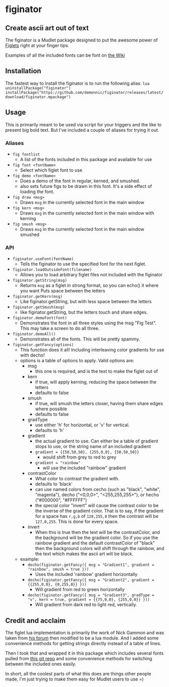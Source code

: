 # figinator

## Create ascii art out of text

The figinator is a Mudlet package designed to put the awesome power of [Figlets](http://figlet.org) right at your finger tips.

Examples of all the included fonts can be font on [the Wiki](https://github.com/demonnic/figinator/wiki)

## Installation

The fastest way to install the figinator is to run the following alias:
`lua uninstallPackage("figinator") installPackage("https://github.com/demonnic/figinator/releases/latest/download/figinator.mpackage")`

## Usage

This is primarily meant to be used via script for your triggers and the like to present big bold text. But I've included a couple of aliases for trying it out.

### Aliases

* `fig fontlist`
  * A list of the fonts included in this package and available for use
* `fig font <fontName>`
  * Select which figlet font to use
* `fig demo <fontName>`
  * Does a demo of the font in regular, kerned, and smushed.
  * also sets future figs to be drawn in this font. It's a side effect of loading the font.
* `fig draw <msg>`
  * Draws `msg` in the currently selected font in the main window
* `fig kern <msg>`
  * Draws `msg` in the currently selected font in the main window with kerning
* `fig smush <msg>`
  * Draws `msg` in the currently selected font in the main window smushed

### API

* `figinator.useFont(fontName)`
  * Tells the figinator to use the specified font for the next figlet.
* `figinator.loadOutsideFont(filename)`
  * Allows you to load arbitrary figlet files not included with the figinator
* `figinator.getString(msg)`
  * Returns `msg` as a figlet in strong format, so you can echo() it where you want Puts space between the letters
* `figinator.getKern(msg)`
  * Like figinator.getString, but with less space between the letters
* `figinator.getSmush(msg)`
  * like figinator.getString, but the letters touch and share edges.
* `figinator.demoFont(font)`
  * Demonstrates the font in all three styles using the msg "Fig Test". This may take a screen to do all three.
* `figinator.demoAll()`
  * Demonstrates all of the fonts. This will be pretty spammy.
* `figinator.getFancy(options)`
  * This function does it all! Including interleaving color gradients for use with decho!
  * options is a table of options to apply. Valid options are:
    * msg
      * this one is required, and is the text to make the figlet out of
    * kern
      * if true, will apply kerning, reducing the space between the letters
      * defaults to false
    * smush
      * if true, will smush the letters closer, having them share edges where possible
      * defaults to false
    * gradType
      * use either 'h' for horizontal, or 'v' for vertical. 
      * defaults to 'h'
    * gradient
      * the actual gradient to use. Can either be a table of gradient stops to use, or the string name of an included gradient
      * `gradient = {{50,50,50}, {255,0,0}, {50,50,50}}`
        * would shift from grey to red to grey
      * `gradient = "rainbow"`
        * will use the included "rainbow" gradient
    * contrastColor
      * What color to contrast the gradient with.
      * defaults to 'black'
      * can use named colors from cecho (such as "black", "white", "magenta"), decho ("<0,0,0>", "<255,255,255>"), or hecho ("#000000", "#FFFFFF")
      * the special color "invert" will cause the contrast color to be the inverse of the gradient color. That is to say, if the gradient for a space has `r,g,b` of `128,255,0` then the contrast will be `127,0,255`. This is done for every space.
    * invert
      * When this is true then the text will be the contrastColor, and the background will be the gradient color. So if you use the rainbow gradient and the default contrastColor of "black" then the background colors will shift through the rainbow, and the text which makes the ascii art will be black.
  * example:
    * `decho(figinator.getFancy({ msg = "Gradient1", gradient = "rainbow", smush = true }))`
      * Uses the included 'rainbow' gradient horizontally
    * `decho(figinator.getFancy({ msg = "Gradient2", gradient = {{255,0,0}, {0,255,0}} }))`
      * Will gradient from red to green horizontally
    * `decho(figinator.getFancy({ msg = "Gradient3", gradType = "v", kern = true, gradient = {{75,0,0}, {255,0,0}} }))`
      * Will gradient from dark red to light red, vertically.

## Credit and acclaim

The figlet lua implementation is primarily the work of Nick Gammon and was taken from [his forum](https://www.gammon.com.au/forum/?id=10748&reply=6#reply6) then modified to be a lua module. And I added some convenience methods for getting strings directly instead of a table of lines.

Then I took that and wrapped it in this package which includes several fonts pulled from [this git repo](https://github.com/xero/figlet-fonts) and some convenience methods for switching between the included ones easily.

In short, all the coolest parts of what this does are things other people made, I'm just trying to make them easy for Mudlet users to use =)
